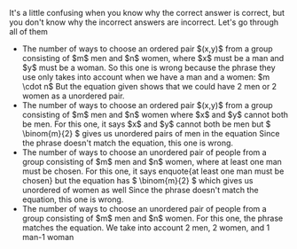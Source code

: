 It's a little confusing when you know why the correct answer is correct, but you don't know why the incorrect answers are incorrect.
Let's go through all of them

<ul>
<li> The number of ways to choose an ordered pair $(x,y)$ from a group consisting of $m$ men and $n$ women, where $x$ must be a man and $y$ must be a woman. 
So this one is wrong because the phrase they use only takes into account when we have a man and a women: $m \cdot n$ 
But the equation given shows that we could have 2 men or 2 women as a unordered pair.
<li> The number of ways to choose an ordered pair $(x,y)$ from a group consisting of $m$ men and $n$ women where $x$ and $y$ cannot both be men. 
For this one, it says $x$ and $y$ cannot both be men but $ \binom{m}{2} $ gives us unordered pairs of men in the equation 
Since the phrase doesn't match the equation, this one is wrong.
<li> The number of ways to choose an unordered pair of people from a group consisting of $m$ men and $n$ women, where at least one man must be chosen. 
For this one, it says enquote{at least one man must be chosen} but the equation has $ \binom{m}{2} $ which gives us unordered of women as well 
Since the phrase doesn't match the equation, this one is wrong.
<li> The number of ways to choose an unordered pair of people from a group consisting of $m$
men and $n$ women. 
For this one, the phrase matches the equation. We take into account 2 men, 2 women, and 1 man-1 woman
</ul>
